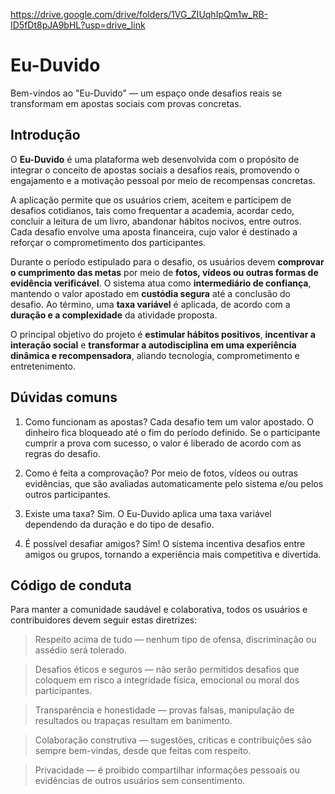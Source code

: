 https://drive.google.com/drive/folders/1VG_ZIUqhIpQm1w_RB-ID5fDt8pJA9bHL?usp=drive_link
# Eu-Duvido

Bem-vindos ao "Eu-Duvido" — um espaço onde desafios reais se transformam em apostas sociais com provas concretas. 

## Introdução

O **Eu-Duvido** é uma plataforma web desenvolvida com o propósito de integrar o conceito de apostas sociais a desafios reais, promovendo o engajamento e a motivação pessoal por meio de recompensas concretas.

A aplicação permite que os usuários criem, aceitem e participem de desafios cotidianos, tais como frequentar a academia, acordar cedo, concluir a leitura de um livro, abandonar hábitos nocivos, entre outros. Cada desafio envolve uma aposta financeira, cujo valor é destinado a reforçar o comprometimento dos participantes.

Durante o período estipulado para o desafio, os usuários devem **comprovar o cumprimento das metas** por meio de **fotos, vídeos ou outras formas de evidência verificável**. O sistema atua como **intermediário de confiança**, mantendo o valor apostado em **custódia segura** até a conclusão do desafio. Ao término, uma **taxa variável** é aplicada, de acordo com a **duração e a complexidade** da atividade proposta.

O principal objetivo do projeto é **estimular hábitos positivos**, **incentivar a interação social** e **transformar a autodisciplina em uma experiência dinâmica e recompensadora**, aliando tecnologia, comprometimento e entretenimento.

## Dúvidas comuns

1. Como funcionam as apostas?
Cada desafio tem um valor apostado. O dinheiro fica bloqueado até o fim do período definido. Se o participante cumprir a prova com sucesso, o valor é liberado de acordo com as regras do desafio.

2. Como é feita a comprovação?
Por meio de fotos, vídeos ou outras evidências, que são avaliadas automaticamente pelo sistema e/ou pelos outros participantes.

3. Existe uma taxa?
Sim. O Eu-Duvido aplica uma taxa variável dependendo da duração e do tipo de desafio.

4. É possível desafiar amigos?
Sim! O sistema incentiva desafios entre amigos ou grupos, tornando a experiência mais competitiva e divertida.



## Código de conduta

Para manter a comunidade saudável e colaborativa, todos os usuários e contribuidores devem seguir estas diretrizes:

> Respeito acima de tudo — nenhum tipo de ofensa, discriminação ou assédio será tolerado.

> Desafios éticos e seguros — não serão permitidos desafios que coloquem em risco a integridade física, emocional ou moral dos participantes.

> Transparência e honestidade — provas falsas, manipulação de resultados ou trapaças resultam em banimento.

> Colaboração construtiva — sugestões, críticas e contribuições são sempre bem-vindas, desde que feitas com respeito.

> Privacidade — é proibido compartilhar informações pessoais ou evidências de outros usuários sem consentimento.
